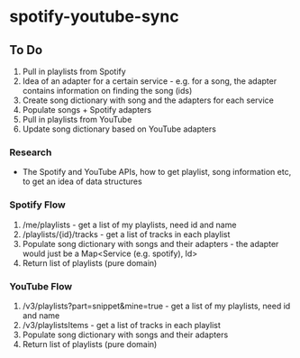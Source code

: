 # spotify-youtube-sync

## To Do
1. Pull in playlists from Spotify
2. Idea of an adapter for a certain service - e.g. for a song, the adapter contains information on finding the song (ids) 
3. Create song dictionary with song and the adapters for each service
4. Populate songs + Spotify adapters
5. Pull in playlists from YouTube
6. Update song dictionary based on YouTube adapters

### Research
- The Spotify and YouTube APIs, how to get playlist, song information etc, to get an idea of data structures


### Spotify Flow
1. /me/playlists - get a list of my playlists, need id and name
2. /playlists/{id}/tracks - get a list of tracks in each playlist
3. Populate song dictionary with songs and their adapters - the adapter would just be a Map<Service (e.g. spotify), Id>
4. Return list of playlists (pure domain)

### YouTube Flow
1. /v3/playlists?part=snippet&mine=true - get a list of my playlists, need id and name
2. /v3/playlistsItems - get a list of tracks in each playlist
3. Populate song dictionary with songs and their adapters
4. Return list of playlists (pure domain)